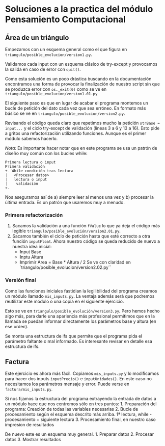 # Soluciones a la practica del módulo Pensamiento Computacional
## Área de un triángulo
Empezamos con un esquema general como el que figura en `triangulo/posible_evolucion/version1.py`. 

Validamos cada input con un esquema clásico de try-except y provocamos la salida en caso de error con `quit()`.

Como esta solución es un poco drástica buscando en la documentación encontramos una forma de provocar la finalización de nuestro script sin que se produzca error con `os._exit(0)` como se ve en `triangulo/posible_evolucion/version1.01.py`

El siguiente paso es que en lugar de acabar el programa montemos un bucle de petición del dato cada vez que sea erróneo. En formato más básico se ve en `triangulo/posible_evolucion/version2.py`.

Revisando el código queda claro que repetimos mucho la petición `strBase = input...` y el ciclo try-except de validación (lineas 3 a 6 y 13 a 16). Esto pide a gritos una refactorización utilizando funciones. Aunque es el primer módulo sabemos hacerlo.

*Nota*: Es importante hacer notar que en este programa se usa un patrón de diseño muy común con los bucles while:
```
Primera lectura o input
Primera validación
+- While condición tras lectura
|   <Procesar datos>
|   lectura o input
|    validación
+-
```
Nos aseguramos así de a) siempre leer al menos una vez y b) procesar la última entrada. Es un patrón que usaremos muy a menudo.

### Primera refactorización

1. Sacamos la validación a una función `fValue` lo que ya deja el código más legible `triangulo/posible_evolución/version2.01.py`.
2. Sacamos también el ciclo de petición hasta que esté correcto a otra función `inputFloat`. Ahora nuestro código se queda reducido de nuevo a nuestra idea inicial:
    - Input Base
    - Inptu Altura
    - Imprimir Area = Base * Altura / 2
    Se ve con claridad en `triangulo/posible_evolucion/version2.02.py``

### Versión final
Como las funciones iniciales fastidian la legilibilidad del programa creamos un módulo llamado `mis_inputs.py`. La ventaja además será que podremos reutilizar este módulo o una copia en el siguiente ejercicio.

Esto se ve en `triangulo/posible_evolución/version3.py`. Pero hemos hecho algo más, para darle una apariencia más profesional permitimos que en la llamada se puedan informar directamente los parámetros base y altura (en ese orden).

Se monta una estructura de ifs que permite que el programa pida el parámetro faltante o mal informado. Es interesante revisar en detalle esa estructura de ifs.

## Factura
Este ejercicio es ahora más fácil. Copiamos `mis_inputs.py` y lo modificamos para hacer dos inputs `inputPrecio()` e `inputUnidades()`. En este caso no necesitamos los parámetros mensaje y error. Puede verse en `factura/mis_inputs.py`.

Si nos fijamos la estructura del programa extrayendo la entrada de datos a un módulo hace que nos centremos sólo en tres puntos:
    1. Preparación del programa: Creación de todas las variables necesarias
    2. Bucle de procesamiento según el esquema descrito más arriba. 1ª lectura, while - procesamiento + siguiente lectura
    3. Procesamiento final, en nuestro caso impresion de resultados

De nuevo este es un esquema muy general.
    1. Preparar datos
    2. Procesar datos
    3. Mostrar resultados
    